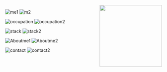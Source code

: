 <img align="right" src="https://avatars.githubusercontent.com/u/87545167?v=4" width="200" height="200" />

![me1](https://img.shields.io/static/v1?label=&message=N/A%3A&color=111&style=flat-square)
![m2](https://img.shields.io/static/v1?label=&message=Guilherme%2C%2016&color=555&style=flat-square)

![occupation](https://img.shields.io/static/v1?label=&message=Occupation%3A&color=111&style=flat-square)
![occupation2](https://img.shields.io/static/v1?label=&message=high%20school%20student%2C%20backend%20%20developer&color=555&style=flat-square)

![stack](https://img.shields.io/static/v1?label=&message=Stack%3A&color=111&style=flat-square)
![stack2](https://img.shields.io/static/v1?label=&message=nodets%2C%20nodejs&color=555&style=flat-square)

![Aboutme1](https://img.shields.io/static/v1?label=&message=About%20me%3A&color=111&style=flat-square)
![Aboutme2](https://img.shields.io/static/v1?label=&message=I%20like%20riddles%20and%20challenges.&color=555&style=flat-square)

![contact](https://img.shields.io/static/v1?label=&message=Contact%3A&color=111&style=flat-square)
![contact2](https://img.shields.io/static/v1?logo=discord&label=&message=Nevest%235782&color=555&logoColor=AAA&style=flat-square)

<p call me if u need help with anything! width= 10px;/>
